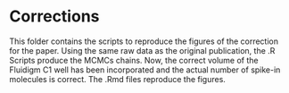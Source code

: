 # Corrections

This folder contains the scripts to reproduce the figures of the correction for the paper.
Using the same raw data as the original publication, the .R Scripts produce the MCMCs chains.
Now, the correct volume of the Fluidigm C1 well has been incorporated and the actual number of spike-in molecules is correct.
The .Rmd files reproduce the figures.

